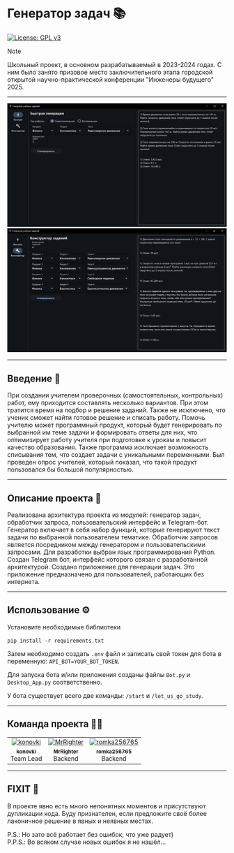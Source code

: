 # Генератор задач 📚

[![License: GPL v3](https://img.shields.io/badge/License-GPLv3-purple.svg)](LICENSE)

> [!Note]  
> Школьный проект, в основном разрабатываемый в 2023-2024 годах. С ним было занято призовое место заключительного этапа городской открытой научно-практической конференции "Инженеры будущего" 2025.

---

![screenshot_app](screenshot_app.png)
![screenshot_app2](screenshot_app2.png)

---

## Введение 📌
При создании учителем проверочных (самостоятельных, контрольных) работ, ему приходится составлять несколько вариантов. При этом тратится время на подбор и решение заданий. Также не исключено, что ученик сможет найти готовое решение и списать работу. Помочь учителю может программный продукт, который будет генерировать по выбранной им теме задачи и формировать ответы для них, что оптимизирует работу учителя при подготовке к урокам и повысит качество образования. Также программа исключает возможность списывания тем, что создает задачи с уникальными переменными. Был проведен опрос учителей, который показал, что такой продукт пользовался бы большой популярностью.

---

## Описание проекта 📖
Реализована архитектура проекта из модулей: генератор задач, обработчик запроса, пользовательский интерфейс и Telegram-бот. Генератор включает в себя набор функций, которые генерируют текст задачи по выбранной пользователем тематике. Обработчик запросов является посредником между генератором и пользовательскими запросами. Для разработки выбран язык программирования Python. Создан Telegram бот, интерфейс которого связан с разработанной архитектурой. Создано приложение для генерации задач. Это приложение предназначено для пользователей, работающих без интернета.

---

## Использование ⚙
Установите необходимые библиотеки
```
pip install -r requirements.txt
```
Затем необходимо создать `.env` файл и записать свой токен для бота в переменную: `API_BOT=YOUR_BOT_TOKEN`.  

Для запуска бота и/или приложения созданы файлы `Bot.py` и `Desktop_App.py` соответственно.  

У бота существует всего две команды: `/start` и `/let_us_go_study`.

---

## Команда проекта 👥🤝
<table>
  <tr>
    <td align="center">
      <a href="https://github.com/sidorov">
        <img src="https://avatars.githubusercontent.com/konovki" width="100px;" alt="konovki"/>
        <br />
        <sub><b>konovki</b></sub>
      </a>
      <br />
      <span>Team Lead</span>
    </td>
    <td align="center">
      <a href="https://github.com/ivanov">
        <img src="https://avatars.githubusercontent.com/MrRighter" width="100px;" alt="MrRighter"/>
        <br />
        <sub><b>MrRighter</b></sub>
      </a>
      <br />
      <span>Backend</span>
    </td>
    <td align="center">
      <a href="https://github.com/petrova">
        <img src="https://avatars.githubusercontent.com/romka256765" width="100px;" alt="romka256765"/>
        <br />
        <sub><b>romka256765</b></sub>
      </a>
      <br />
      <span>Backend</span>
    </td>
  </tr>
</table>

---

## FIXIT 👾
В проекте явно есть много непонятных моментов и присутствуют дупликации кода. Буду признателен, если предложите своё более лаконичное решение в явных и неявных местах.  

P.S.: Но зато всё работает без ошибок, что уже радует)  
P.P.S.: Во всяком случае новых ошибок я не нашёл...
